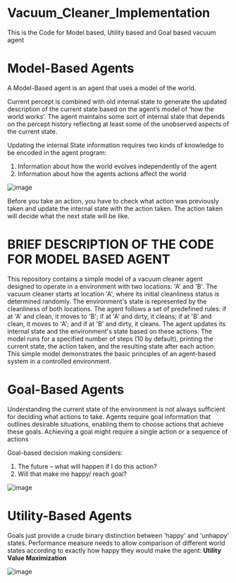 # Vacuum_Cleaner_Implementation
This is the Code for Model based, Utility based and Goal based vacuum agent

# Model-Based Agents

A Model-Based agent is an agent that uses a model of the world.

Current percept is combined with old internal state to generate the updated description of the current state based on the agent’s model of ‘how the world works’. The agent maintains some sort of internal state that depends on the percept history reflecting at least some of the unobserved aspects of the current state.

Updating the internal State information requires two kinds of knowledge to be encoded in the agent program:
1. Information about how the world evolves independently of the agent
2. Information about how the agents actions affect the world

![image](https://github.com/user-attachments/assets/7bc914a8-bb11-48a2-a568-890129716537)

Before you take an action, you have to check what action was previously taken and update the internal state with the action taken. The action taken will decide what the next state will be like.

# BRIEF DESCRIPTION OF THE CODE FOR MODEL BASED AGENT

This repository contains a simple model of a vacuum cleaner agent designed to operate in a environment with two locations: 'A' and 'B'. The vacuum cleaner starts at location 'A', where its initial cleanliness status is determined randomly. 
The environment's state is represented by the cleanliness of both locations. The agent follows a set of predefined rules: if at 'A' and clean, it moves to 'B'; if at 'A' and dirty, it cleans; if at 'B' and clean, it moves to 'A'; and if at 'B' and dirty, it cleans. 
The agent updates its internal state and the environment's state based on these actions. The model runs for a specified number of steps (10 by default), printing the current state, the action taken, and the resulting state after each action. 
This simple model demonstrates the basic principles of an agent-based system in a controlled environment.


# Goal-Based Agents

Understanding the current state of the environment is not always sufficient for deciding what actions to take. Agents require goal information that outlines desirable situations, enabling them to choose actions that achieve these goals. Achieving a goal might require a single action or a sequence of actions

Goal-based decision making considers:
1. The future – what will happen if I do this action?
2. Will that make me happy/ reach goal?

![image](https://github.com/user-attachments/assets/dfee2303-455e-45ab-8313-89af0628fe5c)


# Utility-Based Agents

Goals just provide a crude binary distinction between 'happy' and 'unhappy' states.
Performance measure needs to allow comparison of different world states according to exactly how happy they would make the agent: **Utility Value Maximization**

![image](https://github.com/user-attachments/assets/f56cac13-d998-44b5-8cad-b5efb73a2bd7)









